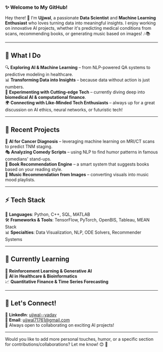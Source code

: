 
### ✨ Welcome to My GitHub!  

Hey there! 👋 I'm **Ujjwal**, a passionate **Data Scientist** and **Machine Learning Enthusiast** who loves turning data into meaningful insights. I enjoy working on innovative AI projects, whether it's predicting medical conditions from scans, recommending books, or generating music based on images! 🎶📚  

---

## 🚀 What I Do  

🔍 **Exploring AI & Machine Learning** – from NLP-powered QA systems to predictive modeling in healthcare.  
📊 **Transforming Data into Insights** – because data without action is just numbers.  
🤖 **Experimenting with Cutting-edge Tech** – currently diving deep into **biomedical AI & computational finance**.  
🌍 **Connecting with Like-Minded Tech Enthusiasts** – always up for a great discussion on AI ethics, neural networks, or futuristic tech!  

---

## 📌 Recent Projects  

🔬 **AI for Cancer Diagnosis** – leveraging machine learning on MRI/CT scans to predict TNM staging.  
🎭 **Analyzing Comedy Scripts** – using NLP to find humor patterns in famous comedians' stand-ups.  
📖 **Book Recommendation Engine** – a smart system that suggests books based on your reading style.  
🎵 **Music Recommendation from Images** – converting visuals into music mood playlists.  

---

## ⚡ Tech Stack  

🚀 **Languages**: Python, C++, SQL, MATLAB  
🛠️ **Frameworks & Tools**: TensorFlow, PyTorch, OpenBIS, Tableau, MEAN Stack  
📊 **Specialties**: Data Visualization, NLP, ODE Solvers, Recommender Systems  

---

## 🌱 Currently Learning  

🧠 **Reinforcement Learning & Generative AI**  
🏥 **AI in Healthcare & Bioinformatics**  
📈 **Quantitative Finance & Time Series Forecasting**  

---

## 🤝 Let's Connect!  

💼 **LinkedIn**: [ujjwal--yadav](https://www.linkedin.com/in/ujjwal--yadav/)  
📧 **Email**: ujjwal71761@gmail.com  
🚀 Always open to collaborating on exciting AI projects!  

---

Would you like to add more personal touches, humor, or a specific section for contributions/collaborations? Let me know! 😊 🚀
<!---
ujjwalyadav/ujjwalyadav is a ✨ special ✨ repository because its `README.md` (this file) appears on your GitHub profile.
You can click the Preview link to take a look at your changes.
--->
